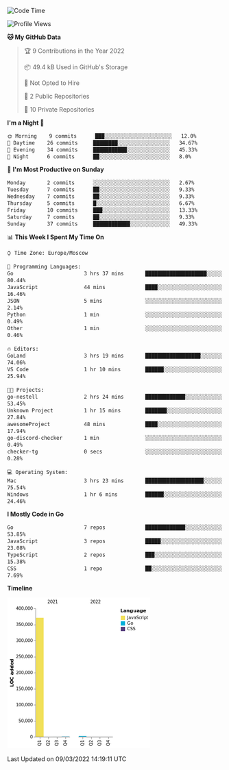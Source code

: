 <!--START_SECTION:waka-->
![Code Time](http://img.shields.io/badge/Code%20Time-204%20hrs%2052%20mins-blue)

![Profile Views](http://img.shields.io/badge/Profile%20Views-1-blue)

**🐱 My GitHub Data** 

> 🏆 9 Contributions in the Year 2022
 > 
> 📦 49.4 kB Used in GitHub's Storage 
 > 
> 🚫 Not Opted to Hire
 > 
> 📜 2 Public Repositories 
 > 
> 🔑 10 Private Repositories  
 > 
**I'm a Night 🦉** 

```text
🌞 Morning    9 commits      ███░░░░░░░░░░░░░░░░░░░░░░   12.0% 
🌆 Daytime    26 commits     ████████░░░░░░░░░░░░░░░░░   34.67% 
🌃 Evening    34 commits     ███████████░░░░░░░░░░░░░░   45.33% 
🌙 Night      6 commits      ██░░░░░░░░░░░░░░░░░░░░░░░   8.0%

```
📅 **I'm Most Productive on Sunday** 

```text
Monday       2 commits      ░░░░░░░░░░░░░░░░░░░░░░░░░   2.67% 
Tuesday      7 commits      ██░░░░░░░░░░░░░░░░░░░░░░░   9.33% 
Wednesday    7 commits      ██░░░░░░░░░░░░░░░░░░░░░░░   9.33% 
Thursday     5 commits      █░░░░░░░░░░░░░░░░░░░░░░░░   6.67% 
Friday       10 commits     ███░░░░░░░░░░░░░░░░░░░░░░   13.33% 
Saturday     7 commits      ██░░░░░░░░░░░░░░░░░░░░░░░   9.33% 
Sunday       37 commits     ████████████░░░░░░░░░░░░░   49.33%

```


📊 **This Week I Spent My Time On** 

```text
⌚︎ Time Zone: Europe/Moscow

💬 Programming Languages: 
Go                       3 hrs 37 mins       ████████████████████░░░░░   80.44% 
JavaScript               44 mins             ████░░░░░░░░░░░░░░░░░░░░░   16.46% 
JSON                     5 mins              ░░░░░░░░░░░░░░░░░░░░░░░░░   2.14% 
Python                   1 min               ░░░░░░░░░░░░░░░░░░░░░░░░░   0.49% 
Other                    1 min               ░░░░░░░░░░░░░░░░░░░░░░░░░   0.46%

🔥 Editors: 
GoLand                   3 hrs 19 mins       ██████████████████░░░░░░░   74.06% 
VS Code                  1 hr 10 mins        ██████░░░░░░░░░░░░░░░░░░░   25.94%

🐱‍💻 Projects: 
go-nestell               2 hrs 24 mins       █████████████░░░░░░░░░░░░   53.45% 
Unknown Project          1 hr 15 mins        ███████░░░░░░░░░░░░░░░░░░   27.84% 
awesomeProject           48 mins             ████░░░░░░░░░░░░░░░░░░░░░   17.94% 
go-discord-checker       1 min               ░░░░░░░░░░░░░░░░░░░░░░░░░   0.49% 
checker-tg               0 secs              ░░░░░░░░░░░░░░░░░░░░░░░░░   0.28%

💻 Operating System: 
Mac                      3 hrs 23 mins       ███████████████████░░░░░░   75.54% 
Windows                  1 hr 6 mins         ██████░░░░░░░░░░░░░░░░░░░   24.46%

```

**I Mostly Code in Go** 

```text
Go                       7 repos             █████████████░░░░░░░░░░░░   53.85% 
JavaScript               3 repos             █████░░░░░░░░░░░░░░░░░░░░   23.08% 
TypeScript               2 repos             ███░░░░░░░░░░░░░░░░░░░░░░   15.38% 
CSS                      1 repo              ██░░░░░░░░░░░░░░░░░░░░░░░   7.69%

```


**Timeline**

![Chart not found](https://raw.githubusercontent.com/jeezft/jeezft/main/charts/bar_graph.png) 


 Last Updated on 09/03/2022 14:19:11 UTC
<!--END_SECTION:waka-->
